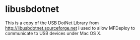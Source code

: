 libusbdotnet
============


This is a copy of the USB DotNet Library from http://libusbdotnet.sourceforge.net i used to allow MFDeploy to communicate to USB devices under Mac OS X.